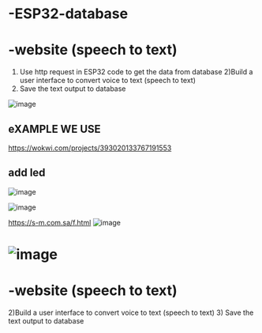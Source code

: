 # -ESP32-database
# -website (speech to text)
1) Use http request in ESP32 code to get the data from database
2)Build a user interface to convert voice to text (speech to text)
3) Save the text output to database


![image](https://github.com/user-attachments/assets/76748b84-9fe3-4a88-8417-7601feeca651)

## eXAMPLE WE USE
https://wokwi.com/projects/393020133767191553
## add led
![image](https://github.com/user-attachments/assets/9299565d-020e-4ace-9a07-9d44ed2f7fc5)

![image](https://github.com/user-attachments/assets/5d2ee501-840b-4e71-8807-03ec9216a9b4)

https://s-m.com.sa/f.html
![image](https://github.com/user-attachments/assets/eb221c37-3cf4-4aec-8758-2954b060d979)

![image](https://github.com/user-attachments/assets/beb05e8f-dfed-47ca-8a44-f410f296b208)
==================================================================================================
# -website (speech to text)

2)Build a user interface to convert voice to text (speech to text)
3) Save the text output to database

